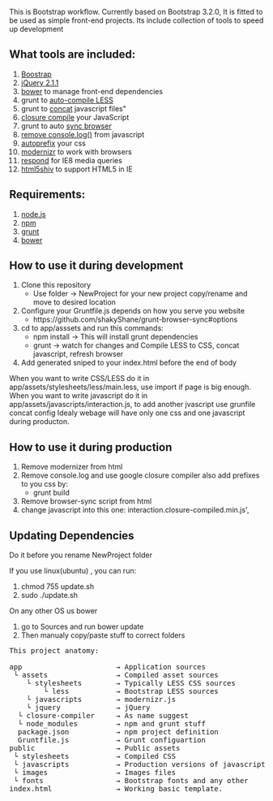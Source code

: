 This is Bootstrap workflow. Currently based on Bootstrap 3.2.0, It is fitted to be used as simple front-end projects. Its include collection of tools to speed up development

<h2> What tools are included:</h2>
<ol>
    <li><a href="https://github.com/twbs/bootstrap">Boostrap</a></li>
    <li><a href="http://jquery.com/">jQuery 2.1.1 </a></li>
    <li><a href="http://bower.io/">bower</a> to manage front-end dependencies</li>
    <li>grunt to <a href="https://github.com/gruntjs/grunt-contrib-less">auto-compile LESS</a></li>
    <li>grunt to <a href="https://github.com/gruntjs/grunt-contrib-concat">concat</a> javascript files"</li>
    <li><a href="https://github.com/gmarty/grunt-closure-compiler">closure compile</a> your JavaScript</li>
    <li>grunt to auto <a href="https://github.com/shakyshane/grunt-browser-sync">sync browser</a></li>
    <li><a href="https://github.com/ehynds/grunt-remove-logging">remove console.log()</a> from javascript</li>
    <li><a href="https://github.com/nDmitry/grunt-autoprefixer">autoprefix</a> your css</li>
    <li><a href="http://modernizr.com/docs/">modernizr</a> to work with browsers</li>
    <li><a href="https://github.com/scottjehl/Respond">respond</a> for IE8 media queries</li>
    <li><a href="http://code.google.com/p/html5shiv/"> html5shiv</a> to support HTML5 in IE</li>

</ol>

<h2>Requirements: </h2>
<ol>
    <li><a href="http://nodejs.org/">node.js</a></li>
    <li><a href="https://www.npmjs.org/doc/README.html">npm</a></li>
    <li><a href="http://gruntjs.com/getting-started">grunt</a></li>
    <li><a href="https://github.com/bower/bower">bower</a></li>
</ol>

<h2>How to use it during development</h2> 
<ol>
    <li>Clone this repository
     <ul>
        <li>Use folder -> NewProject for your new project copy/rename and move to desired location</li>
     </ul>
    </li>
    <li>Configure your Gruntfile.js depends on how you serve you website
        <ul>
            <li>https://github.com/shakyShane/grunt-browser-sync#options</li>
        </ul>
    </li>
    <li>cd to app/asssets and run this commands:
        <ul>
        <li>npm install    → This will install grunt dependencies</li>
        <li>grunt          → watch for changes and Compile LESS to CSS, concat javascript, refresh browser </li>
        </ul>
    </li>
    <li>Add generated sniped to your index.html before the end of body</li>
</ol>
When you want to write CSS/LESS do it in app/assets/stylesheets/less/main.less, use import if page is big enough.
When you want to write javascript do it in  app/assets/javascripts/interaction.js, to add another jvascript use grunfile concat config
Idealy webage will have only one css and one javascript during producton.



<h2>How to use it during production</h2> 
<ol>
    <li>Remove modernizer from html
    </li>
    <li>Remove console.log and use google closure compiler also add prefixes to you css by:
        <ul>
            <li>grunt build</li>
        </ul>
    </li>
    <li>Remove browser-sync script from html</li>
    <li>change javascript into this one: interaction.closure-compiled.min.js',</li>
</ol>



<h2>Updating Dependencies</h2>
Do it before you rename NewProject folder
<p>If you use linux(ubuntu) , you can run: </p>
<ol>
    <li>chmod 755 update.sh</li>
    <li>sudo ./update.sh</li>
</ol>

<p>On any other OS us bower</p>
<ol>
    <li>go to Sources and run bower update</li>
    <li>Then manualy copy/paste stuff to correct folders  </li>
</ol>


<pre>
This project anatomy:

app                      → Application sources
 └ assets                → Compiled asset sources
    └ stylesheets        → Typically LESS CSS sources
    	└ less        	 → Bootstrap LESS sources
    └ javascripts        → modernizr.js
    └ jquery             → jQuery
  └ closure-compiler     → As name suggest
  └ node_modules         → npm and grunt stuff
  package.json           → npm project definition
  Gruntfile.js           → Grunt configuartion
public                   → Public assets
 └ stylesheets           → Compiled CSS
 └ javascripts           → Production versions of javascript also HTML5shiv, Respond
 └ images                → Images files 
 └ fonts                 → Bootstrap fonts and any other
index.html               → Working basic template.
</pre>


